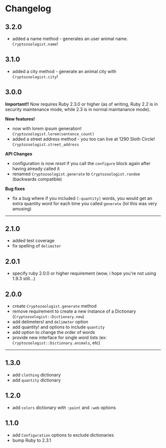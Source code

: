 # Changelog

## 3.2.0 

- added a name method - generates an user animal name.
`Cryptozoologist.name`!

## 3.1.0

- added a city method - generate an animal city with `Cryptozoologist.city`!

## 3.0.0

**Important!!** Now requires Ruby 2.3.0 or higher (as of writing, Ruby 2.2 is in security maintenance mode, while 2.3 is in normal maintanance mode).

**New features!**

- now with lorem ipsum generation! `Cryptozoologist.lorem(sentence_count)`
- added a street address method - you too can live at 1290 Sloth Circle! `Cryptozoologist.street_address`

**API Changes**

- configuration is now  _reset_ if you call the `configure` block again after having already called it
- renamed `Cryptozoologist.generate` to `Cryptozoologist.random` (backwards compatible)

**Bug fixes**

- fix a bug where if you included `[:quantity]` words, you would get an extra quantity word for each time you called `generate` (lol this was very amusing)

---

## 2.1.0

- added test coverage
- fix spelling of `delimiter`

## 2.0.1

- specify ruby 2.0.0 or higher requirement (wow, i hope you're not using 1.9.3 still...)

## 2.0.0

- create `Cryptozoologist.generate` method
- remove requirement to create a new instance of a Dictionary (`Cryptozoologist::Dictionary.new`)
- add delimeters! and `delimeter` option
- add quantity! and options to include `quantity`
- add option to change the order of words
- provide new interface for single word lists (ex: `Cryptozoologist::Dictionary.animals`, etc)

---

## 1.3.0

- add `clothing` dictionary
- add `quantity` dictionary

## 1.2.0

- add `colors` dictionary with `:paint` and `:web` options

## 1.1.0

- add `Configuration` options to exclude dictionaries
- bump Ruby to 2.3.1
